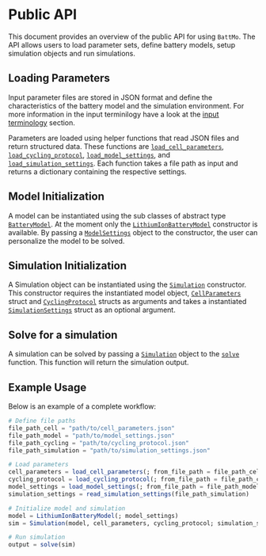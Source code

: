 # Public API

This document provides an overview of the public API for using `BattMo`. The API allows users to load parameter sets, define battery models, setup simulation objects and run simulations.

## Loading Parameters

Input parameter files are stored in JSON format and define the characteristics of the battery model and the simulation environment. For more information in the input terminilogy have a look at the [input terminology](terminology.md) section.

Parameters are loaded using helper functions that read JSON files and return structured data. These functions are [`load_cell_parameters`](@ref), [`load_cycling_protocol`](@ref), [`load_model_settings`](@ref), and [`load_simulation_settings`](@ref). Each function takes a file path as input and returns a dictionary containing the respective settings.

## Model Initialization

A model can be instantiated using the sub classes of abstract type [`BatteryModel`](@ref). At the moment only the [`LithiumIonBatteryModel`](@ref) constructor is available. By passing a [`ModelSettings`](@ref) object to the constructor, the user can personalize the model to be solved.

## Simulation Initialization

A Simulation object can be instantiated using the [`Simulation`](@ref) constructor. This constructor requires the instantiated model object, [`CellParameters`](@ref) struct and [`CyclingProtocol`](@ref) structs as arguments and takes a instantiated [`SimulationSettings`](@ref) struct as an optional argument.

## Solve for a simulation

A simulation can be solved by passing a [`Simulation`](@ref) object to the [`solve`](@ref) function. This function will return the simulation output.

## Example Usage

Below is an example of a complete workflow:

```julia
# Define file paths
file_path_cell = "path/to/cell_parameters.json"
file_path_model = "path/to/model_settings.json"
file_path_cycling = "path/to/cycling_protocol.json"
file_path_simulation = "path/to/simulation_settings.json"

# Load parameters
cell_parameters = load_cell_parameters(; from_file_path = file_path_cell)
cycling_protocol = load_cycling_protocol(; from_file_path = file_path_cycling)
model_settings = load_model_settings(; from_file_path = file_path_model)
simulation_settings = read_simulation_settings(file_path_simulation)

# Initialize model and simulation
model = LithiumIonBatteryModel(; model_settings)
sim = Simulation(model, cell_parameters, cycling_protocol; simulation_settings)

# Run simulation
output = solve(sim)
```
